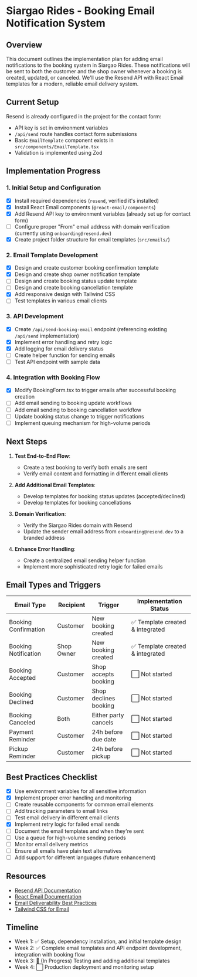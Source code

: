 # Siargao Rides - Booking Email Notification System

## Overview
This document outlines the implementation plan for adding email notifications to the booking system in Siargao Rides. These notifications will be sent to both the customer and the shop owner whenever a booking is created, updated, or canceled. We'll use the Resend API with React Email templates for a modern, reliable email delivery system.

## Current Setup
Resend is already configured in the project for the contact form:
- API key is set in environment variables
- `/api/send` route handles contact form submissions
- Basic `EmailTemplate` component exists in `src/components/EmailTemplate.tsx`
- Validation is implemented using Zod

## Implementation Progress

### 1. Initial Setup and Configuration

- [x] Install required dependencies (`resend`, verified it's installed)
- [x] Install React Email components (`@react-email/components`)
- [x] Add Resend API key to environment variables (already set up for contact form)
- [ ] Configure proper "From" email address with domain verification (currently using `onboarding@resend.dev`)
- [x] Create project folder structure for email templates (`src/emails/`)

### 2. Email Template Development

- [x] Design and create customer booking confirmation template
- [x] Design and create shop owner notification template
- [ ] Design and create booking status update template
- [ ] Design and create booking cancellation template
- [x] Add responsive design with Tailwind CSS
- [ ] Test templates in various email clients

### 3. API Development

- [x] Create `/api/send-booking-email` endpoint (referencing existing `/api/send` implementation)
- [x] Implement error handling and retry logic
- [x] Add logging for email delivery status
- [ ] Create helper function for sending emails
- [ ] Test API endpoint with sample data

### 4. Integration with Booking Flow

- [x] Modify BookingForm.tsx to trigger emails after successful booking creation
- [ ] Add email sending to booking update workflows
- [ ] Add email sending to booking cancellation workflow
- [ ] Update booking status change to trigger notifications
- [ ] Implement queuing mechanism for high-volume periods

## Next Steps

1. **Test End-to-End Flow**:
   - Create a test booking to verify both emails are sent
   - Verify email content and formatting in different email clients

2. **Add Additional Email Templates**:
   - Develop templates for booking status updates (accepted/declined)
   - Develop templates for booking cancellations

3. **Domain Verification**:
   - Verify the Siargao Rides domain with Resend
   - Update the sender email address from `onboarding@resend.dev` to a branded address

4. **Enhance Error Handling**:
   - Create a centralized email sending helper function
   - Implement more sophisticated retry logic for failed emails

## Email Types and Triggers

| Email Type | Recipient | Trigger | Implementation Status |
|------------|-----------|---------|----------------------|
| Booking Confirmation | Customer | New booking created | ✅ Template created & integrated |
| Booking Notification | Shop Owner | New booking created | ✅ Template created & integrated |
| Booking Accepted | Customer | Shop accepts booking | ⬜ Not started |
| Booking Declined | Customer | Shop declines booking | ⬜ Not started |
| Booking Canceled | Both | Either party cancels | ⬜ Not started |
| Payment Reminder | Customer | 24h before due date | ⬜ Not started |
| Pickup Reminder | Customer | 24h before pickup | ⬜ Not started |

## Best Practices Checklist

- [x] Use environment variables for all sensitive information
- [x] Implement proper error handling and monitoring
- [ ] Create reusable components for common email elements
- [ ] Add tracking parameters to email links
- [ ] Test email delivery in different email clients
- [x] Implement retry logic for failed email sends
- [ ] Document the email templates and when they're sent
- [ ] Use a queue for high-volume sending periods
- [ ] Monitor email delivery metrics
- [ ] Ensure all emails have plain text alternatives
- [ ] Add support for different languages (future enhancement)

## Resources

- [Resend API Documentation](https://resend.com/docs)
- [React Email Documentation](https://react.email/docs)
- [Email Deliverability Best Practices](https://resend.com/blog/email-deliverability-best-practices)
- [Tailwind CSS for Email](https://github.com/soheilpro/tailwind-email)

## Timeline

- Week 1: ✅ Setup, dependency installation, and initial template design
- Week 2: ✅ Complete email templates and API endpoint development, integration with booking flow
- Week 3: 🔄 (In Progress) Testing and adding additional templates
- Week 4: ⬜ Production deployment and monitoring setup 